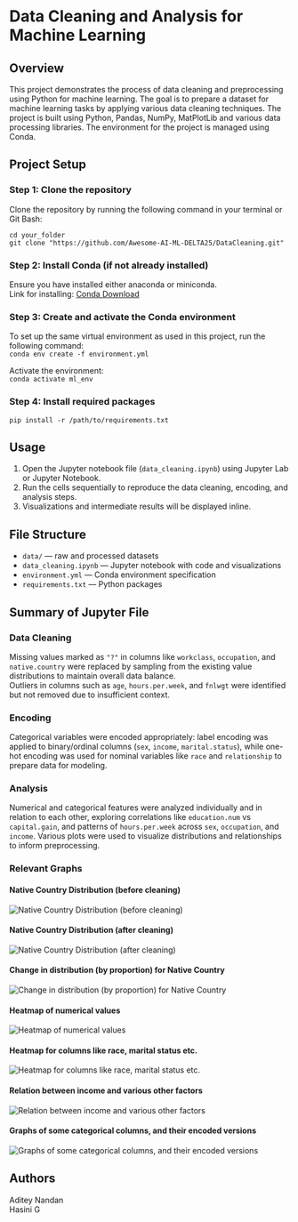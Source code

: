 # Data Cleaning and Analysis for Machine Learning

## Overview

This project demonstrates the process of data cleaning and preprocessing using Python for machine learning. The goal is to prepare a dataset for machine learning tasks by applying various data cleaning techniques. The project is built using Python, Pandas, NumPy, MatPlotLib and various data processing libraries. The environment for the project is managed using Conda.

## Project Setup

### Step 1: Clone the repository
Clone the repository by running the following command in your terminal or Git Bash:
```  
cd your_folder  
git clone "https://github.com/Awesome-AI-ML-DELTA25/DataCleaning.git"
```

### Step 2: Install Conda (if not already installed)
Ensure you have installed either anaconda or miniconda.  
Link for installing: [Conda Download](https://www.anaconda.com/download/)

### Step 3: Create and activate the Conda environment

To set up the same virtual environment as used in this project, run the following command:  
` conda env create -f environment.yml `

Activate the environment:  
` conda activate ml_env `

### Step 4: Install required packages
 ` pip install -r /path/to/requirements.txt ` 


## Usage

1. Open the Jupyter notebook file (`data_cleaning.ipynb`) using Jupyter Lab or Jupyter Notebook.  
2. Run the cells sequentially to reproduce the data cleaning, encoding, and analysis steps.  
3. Visualizations and intermediate results will be displayed inline.


## File Structure

- `data/` — raw and processed datasets  
- `data_cleaning.ipynb` — Jupyter notebook with code and visualizations  
- `environment.yml` — Conda environment specification  
- `requirements.txt` — Python packages

## Summary of Jupyter File

### Data Cleaning
Missing values marked as `"?"` in columns like `workclass`, `occupation`, and `native.country` were replaced by sampling from the existing value distributions to maintain overall data balance.  
Outliers in columns such as `age`, `hours.per.week`, and `fnlwgt` were identified but not removed due to insufficient context.

### Encoding
Categorical variables were encoded appropriately: label encoding was applied to binary/ordinal columns (`sex`, `income`, `marital.status`), while one-hot encoding was used for nominal variables like `race` and `relationship` to prepare data for modeling.

### Analysis
Numerical and categorical features were analyzed individually and in relation to each other, exploring correlations like `education.num` vs `capital.gain`, and patterns of `hours.per.week` across `sex`, `occupation`, and `income`. Various plots were used to visualize distributions and relationships to inform preprocessing.

### Relevant Graphs
#### Native Country Distribution (before cleaning)
![Native Country Distribution (before cleaning)](images/native_country_distribution.png)

#### Native Country Distribution (after cleaning)
![Native Country Distribution (after cleaning)](images/native_country_distribution_filled.png)

#### Change in distribution (by proportion) for Native Country
![Change in distribution (by proportion) for Native Country](images/country_proportion_difference.png)

#### Heatmap of numerical values
![Heatmap of numerical values](images/heatmapnumero.png)

#### Heatmap for columns like race, marital status etc.
![Heatmap for columns like race, marital status etc.](images/heatmapmaritalrace.png)

#### Relation between income and various other factors
![Relation between income and various other factors](images/bargraphs_income.png)

#### Graphs of some categorical columns, and their encoded versions
![Graphs of some categorical columns, and their encoded versions](images/categorical_encoded_distributions.png)



## Authors
Aditey Nandan  
Hasini G